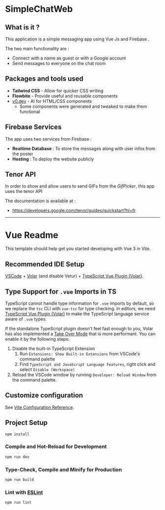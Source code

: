 # SimpleChatWeb

## What is it ?
This application is a simple messaging app using Vue Js and Firebase
. 

The two main functionality are : 
- Connect with a name as guest or with a Google account
- Send messages to everyone on the chat room

## Packages and tools used

- <strong>Tailwind CSS</strong> - Allow for quicker CSS writing
- <strong>Flowbite</strong> - Provide useful and reusable components
- [v0.dev](https://v0.dev/) - AI for HTML/CSS components
  - Some components were generated and tweaked to make them functional

## Firebase Services

The app uses two services from Firebase :

- <strong>Realtime Database </strong>: To store the messages along with user infos from the poster
-  <strong>Hosting </strong>: To deploy the website publicly

## Tenor API

In order to show and allow users to send GIFs from the _GifPicker_, this app uses the tenor API

The documentation is available at :
- https://developers.google.com/tenor/guides/quickstart?hl=fr

---
# Vue Readme
This template should help get you started developing with Vue 3 in Vite.

## Recommended IDE Setup

[VSCode](https://code.visualstudio.com/) + [Volar](https://marketplace.visualstudio.com/items?itemName=Vue.volar) (and disable Vetur) + [TypeScript Vue Plugin (Volar)](https://marketplace.visualstudio.com/items?itemName=Vue.vscode-typescript-vue-plugin).

## Type Support for `.vue` Imports in TS

TypeScript cannot handle type information for `.vue` imports by default, so we replace the `tsc` CLI with `vue-tsc` for type checking. In editors, we need [TypeScript Vue Plugin (Volar)](https://marketplace.visualstudio.com/items?itemName=Vue.vscode-typescript-vue-plugin) to make the TypeScript language service aware of `.vue` types.

If the standalone TypeScript plugin doesn't feel fast enough to you, Volar has also implemented a [Take Over Mode](https://github.com/johnsoncodehk/volar/discussions/471#discussioncomment-1361669) that is more performant. You can enable it by the following steps:

1. Disable the built-in TypeScript Extension
    1) Run `Extensions: Show Built-in Extensions` from VSCode's command palette
    2) Find `TypeScript and JavaScript Language Features`, right click and select `Disable (Workspace)`
2. Reload the VSCode window by running `Developer: Reload Window` from the command palette.

## Customize configuration

See [Vite Configuration Reference](https://vitejs.dev/config/).

## Project Setup

```sh
npm install
```

### Compile and Hot-Reload for Development

```sh
npm run dev
```

### Type-Check, Compile and Minify for Production

```sh
npm run build
```

### Lint with [ESLint](https://eslint.org/)

```sh
npm run lint
```
